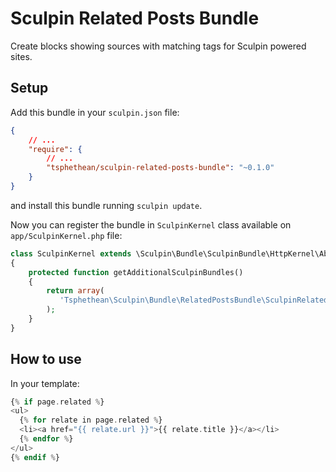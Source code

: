 Sculpin Related Posts Bundle
============================

Create blocks showing sources with matching tags for Sculpin powered sites.

## Setup

Add this bundle in your ```sculpin.json``` file:

```json
{
    // ...
    "require": {
        // ...
        "tsphethean/sculpin-related-posts-bundle": "~0.1.0"
    }
}
```
and install this bundle running ```sculpin update```.

Now you can register the bundle in ```SculpinKernel``` class available on ```app/SculpinKernel.php``` file:

```php
class SculpinKernel extends \Sculpin\Bundle\SculpinBundle\HttpKernel\AbstractKernel
{
    protected function getAdditionalSculpinBundles()
    {
        return array(
           'Tsphethean\Sculpin\Bundle\RelatedPostsBundle\SculpinRelatedPostsBundle'
        );
    }
}
```

## How to use

In your template:

```php
{% if page.related %}
<ul>
  {% for relate in page.related %}
  <li><a href="{{ relate.url }}">{{ relate.title }}</a></li>
  {% endfor %}
</ul>
{% endif %}
```
